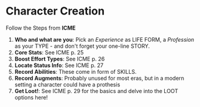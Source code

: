 # Character Creation

Follow the Steps from **ICME**

1. **Who and what are you**: Pick an *Experience* as LIFE FORM, a *Profession* as your TYPE - and don't forget your one-line STORY.
2. **Core Stats**: See ICME p. 25
3. **Boost Effort Types**: See ICME p. 26
4. **Locate Status Info**: See ICME p. 27
5. **Record Abilities**: These come in form of SKILLS.
6. **Record Augments**: Probably unused for most eras, but in a modern setting a character could have a prothesis
7. **Get Loot!**: See ICME p. 29 for the basics and delve into the LOOT options here!
